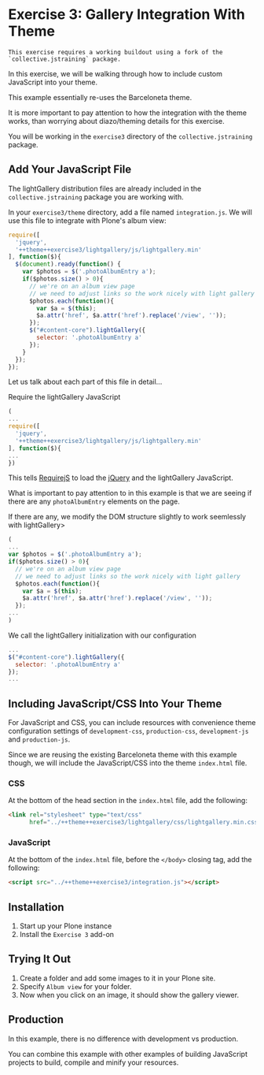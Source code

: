 # Exercise 3: Gallery Integration With Theme

```{warning}
This exercise requires a working buildout using a fork of the `collective.jstraining` package.
```

In this exercise, we will be walking through how to include custom JavaScript into your theme.

This example essentially re-uses the Barceloneta theme.

It is more important to pay attention to how the integration with the theme works, than worrying about diazo/theming details for this exercise.

You will be working in the `exercise3` directory of the `collective.jstraining` package.

## Add Your JavaScript File

The lightGallery distribution files are already included in the `collective.jstraining` package you are working with.

In your `exercise3/theme` directory, add a file named `integration.js`.
We will use this file to integrate with Plone's album view:

```javascript
require([
  'jquery',
  '++theme++exercise3/lightgallery/js/lightgallery.min'
], function($){
  $(document).ready(function() {
    var $photos = $('.photoAlbumEntry a');
    if($photos.size() > 0){
      // we're on an album view page
      // we need to adjust links so the work nicely with light gallery
      $photos.each(function(){
        var $a = $(this);
        $a.attr('href', $a.attr('href').replace('/view', ''));
      });
      $("#content-core").lightGallery({
        selector: '.photoAlbumEntry a'
      });
    }
  });
});
```

Let us talk about each part of this file in detail...

Require the lightGallery JavaScript

```javascript
(
...
require([
  'jquery',
  '++theme++exercise3/lightgallery/js/lightgallery.min'
], function($){
...
})
```

This tells [RequirejS](https://requirejs.org/) to load the [jQuery](https://jquery.com/) and the lightGallery JavaScript.

What is important to pay attention to in this example is that we are seeing if there are any `photoAlbumEntry` elements on the page.

If there are any, we modify the DOM structure slightly to work seemlessly with lightGallery>

```javascript
(
...
var $photos = $('.photoAlbumEntry a');
if($photos.size() > 0){
  // we're on an album view page
  // we need to adjust links so the work nicely with light gallery
  $photos.each(function(){
    var $a = $(this);
    $a.attr('href', $a.attr('href').replace('/view', ''));
  });
...
)
```

We call the lightGallery initialization with our configuration

```javascript
...
$("#content-core").lightGallery({
  selector: '.photoAlbumEntry a'
});
...
```

## Including JavaScript/CSS Into Your Theme

For JavaScript and CSS, you can include resources with convenience theme configuration settings of `development-css`, `production-css`, `development-js` and `production-js`.

Since we are reusing the existing Barceloneta theme with this example though, we will include the JavaScript/CSS into the theme `index.html` file.

### CSS

At the bottom of the head section in the `index.html` file, add the following:

```html
<link rel="stylesheet" type="text/css"
      href="../++theme++exercise3/lightgallery/css/lightgallery.min.css" />
```

### JavaScript

At the bottom of the `index.html` file, before the `</body>` closing tag, add the following:

```html
<script src="../++theme++exercise3/integration.js"></script>
```

## Installation

1. Start up your Plone instance
2. Install the `Exercise 3` add-on

## Trying It Out

1. Create a folder and add some images to it in your Plone site.
2. Specify `Album view` for your folder.
3. Now when you click on an image, it should show the gallery viewer.

## Production

In this example, there is no difference with development vs production.

You can combine this example with other examples of building JavaScript projects to build, compile and minify your resources.
